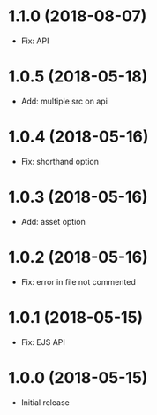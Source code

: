# 1.1.0 (2018-08-07)

-   Fix: API

# 1.0.5 (2018-05-18)

-   Add: multiple src on api

# 1.0.4 (2018-05-16)

-   Fix: shorthand option

# 1.0.3 (2018-05-16)

-   Add: asset option

# 1.0.2 (2018-05-16)

-   Fix: error in file not commented

# 1.0.1 (2018-05-15)

-   Fix: EJS API

# 1.0.0 (2018-05-15)

-   Initial release
